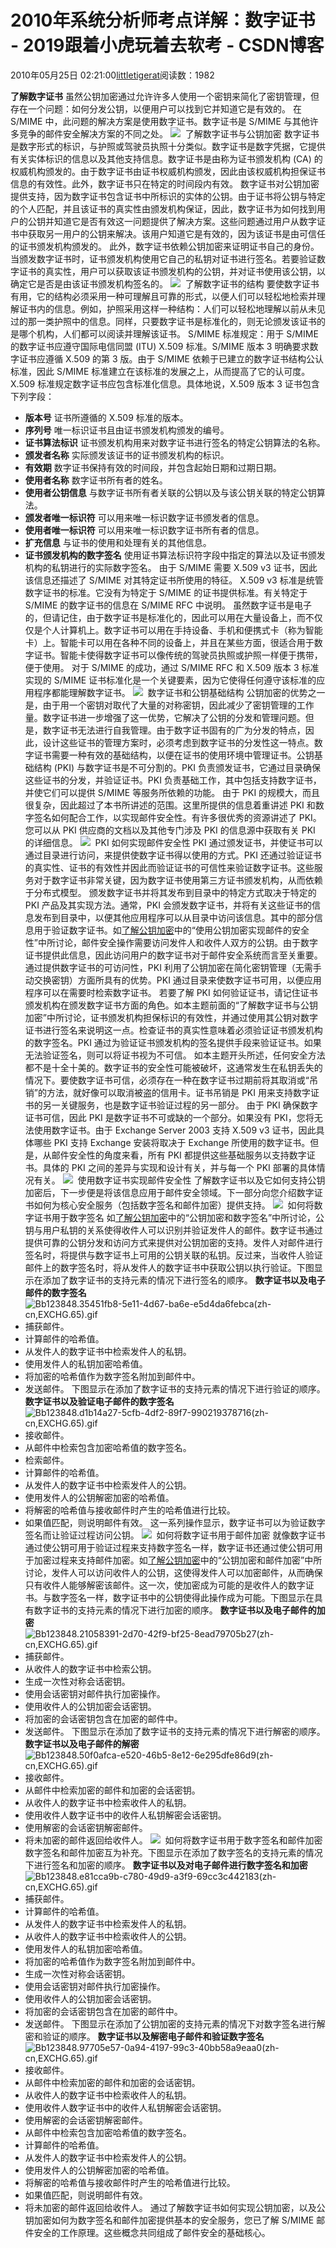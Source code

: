 # 2010年系统分析师考点详解：数字证书 - 2019跟着小虎玩着去软考 - CSDN博客
2010年05月25日 02:21:00[littletigerat](https://me.csdn.net/littletigerat)阅读数：1982

**了解数字证书**
虽然公钥加密通过允许许多人使用一个密钥来简化了密钥管理，但存在一个问题：如何分发公钥，以便用户可以找到它并知道它是有效的。
在 S/MIME 中，此问题的解决方案是使用数字证书。数字证书是 S/MIME 与其他许多竞争的邮件安全解决方案的不同之处。
![](http://i.msdn.microsoft.com/Global/Images/clear.gif)  了解数字证书与公钥加密 
数字证书是数字形式的标识，与护照或驾驶员执照十分类似。数字证书是数字凭据，它提供有关实体标识的信息以及其他支持信息。数字证书是由称为证书颁发机构 (CA) 的权威机构颁发的。由于数字证书由证书权威机构颁发，因此由该权威机构担保证书信息的有效性。此外，数字证书只在特定的时间段内有效。
数字证书对公钥加密提供支持，因为数字证书包含证书中所标识的实体的公钥。由于证书将公钥与特定的个人匹配，并且该证书的真实性由颁发机构保证，因此，数字证书为如何找到用户的公钥并知道它是否有效这一问题提供了解决方案。这些问题通过用户从数字证书中获取另一用户的公钥来解决。该用户知道它是有效的，因为该证书是由可信任的证书颁发机构颁发的。 
此外，数字证书依赖公钥加密来证明证书自己的身份。当颁发数字证书时，证书颁发机构使用它自己的私钥对证书进行签名。若要验证数字证书的真实性，用户可以获取该证书颁发机构的公钥，并对证书使用该公钥，以确定它是否是由该证书颁发机构签名的。
![](http://i.msdn.microsoft.com/Global/Images/clear.gif)  了解数字证书的结构 
要使数字证书有用，它的结构必须采用一种可理解且可靠的形式，以便人们可以轻松地检索并理解证书内的信息。例如，护照采用这样一种结构：人们可以轻松地理解以前从未见过的那一类护照中的信息。同样，只要数字证书是标准化的，则无论颁发该证书的是哪个机构，人们都可以阅读并理解该证书。
S/MIME 标准规定：用于 S/MIME 的数字证书应遵守国际电信同盟 (ITU) X.509 标准。S/MIME 版本 3 明确要求数字证书应遵循 X.509 的第 3 版。由于 S/MIME 依赖于已建立的数字证书结构公认标准，因此 S/MIME 标准建立在该标准的发展之上，从而提高了它的认可度。
X.509 标准规定数字证书应包含标准化信息。具体地说，X.509 版本 3 证书包含下列字段： 
- **版本号** 证书所遵循的 X.509 标准的版本。
- **序列号** 唯一标识证书且由证书颁发机构颁发的编号。
- **证书算法标识** 证书颁发机构用来对数字证书进行签名的特定公钥算法的名称。
- **颁发者名称** 实际颁发该证书的证书颁发机构的标识。
- **有效期** 数字证书保持有效的时间段，并包含起始日期和过期日期。
- **使用者名称** 数字证书所有者的姓名。
- **使用者公钥信息** 与数字证书所有者关联的公钥以及与该公钥关联的特定公钥算法。
- **颁发者唯一标识符** 可以用来唯一标识数字证书颁发者的信息。
- **使用者唯一标识符** 可以用来唯一标识数字证书所有者的信息。
- **扩充信息** 与证书的使用和处理有关的其他信息。
- **证书颁发机构的数字签名** 使用证书算法标识符字段中指定的算法以及证书颁发机构的私钥进行的实际数字签名。
由于 S/MIME 需要 X.509 v3 证书，因此该信息还描述了 S/MIME 对其特定证书所使用的特征。
X.509 v3 标准是统管数字证书的标准。它没有为特定于 S/MIME 的证书提供标准。有关特定于 S/MIME 的数字证书的信息在 S/MIME RFC 中说明。 
虽然数字证书是电子的，但请记住，由于数字证书是标准化的，因此可以用在大量设备上，而不仅仅是个人计算机上。数字证书可以用在手持设备、手机和便携式卡（称为智能卡）上。智能卡可以用在各种不同的设备上，并且在某些方面，很适合用于数字证书。智能卡使得数字证书可以像传统的驾驶员执照或护照一样便于携带，便于使用。 
对于 S/MIME 的成功，通过 S/MIME RFC 和 X.509 版本 3 标准实现的 S/MIME 证书标准化是一个关键要素，因为它使得任何遵守该标准的应用程序都能理解数字证书。
![](http://i.msdn.microsoft.com/Global/Images/clear.gif)  数字证书和公钥基础结构 
公钥加密的优势之一是，由于用一个密钥对取代了大量的对称密钥，因此减少了密钥管理的工作量。数字证书进一步增强了这一优势，它解决了公钥的分发和管理问题。但是，数字证书无法进行自我管理。由于数字证书固有的广为分发的特点，因此，设计这些证书的管理方案时，必须考虑到数字证书的分发性这一特点。数字证书需要一种有效的基础结构，以便在证书的使用环境中管理证书。公钥基础结构 (PKI) 与数字证书是不可分割的。PKI 负责颁发证书，它通过目录确保这些证书的分发，并验证证书。PKI 负责基础工作，其中包括支持数字证书，并使它们可以提供 S/MIME 等服务所依赖的功能。 
由于 PKI 的规模大，而且很复杂，因此超过了本书所讲述的范围。这里所提供的信息着重讲述 PKI 和数字签名如何配合工作，以实现邮件安全性。有许多很优秀的资源讲述了 PKI。您可以从 PKI 供应商的文档以及其他专门涉及 PKI 的信息源中获取有关 PKI 的详细信息。
![](http://i.msdn.microsoft.com/Global/Images/clear.gif)  PKI 如何实现邮件安全性 
PKI 通过颁发证书，并使证书可以通过目录进行访问，来提供使数字证书得以使用的方式。PKI 还通过验证证书的真实性、证书的有效性并因此而验证证书的可信性来验证数字证书。这些服务对于数字证书非常关键，因为数字证书使用第三方证书颁发机构，从而依赖于分布式模型。 
颁发数字证书并将其发布到目录中的特定方式取决于特定的 PKI 产品及其实现方法。通常，PKI 会颁发数字证书，并将有关这些证书的信息发布到目录中，以便其他应用程序可以从目录中访问该信息。其中的部分信息用于验证数字证书。如[了解公钥加密](http://technet.microsoft.com/zh-cn/library/aa998077(EXCHG.65).aspx)中的“使用公钥加密实现邮件的安全性”中所讨论，邮件安全操作需要访问发件人和收件人双方的公钥。由于数字证书提供此信息，因此访问用户的数字证书对于邮件安全系统而言至关重要。通过提供数字证书的可访问性，PKI 利用了公钥加密在简化密钥管理（无需手动交换密钥）方面所具有的优势。PKI 通过目录来使数字证书可用，以便应用程序可以在需要时检索数字证书。
若要了解 PKI 如何验证证书，请记住证书颁发机构在颁发数字证书方面的角色。如本主题前面的“了解数字证书与公钥加密”中所讨论，证书颁发机构担保标识的有效性，并通过使用其公钥对数字证书进行签名来说明这一点。检查证书的真实性意味着必须验证证书颁发机构的数字签名。PKI 通过为验证证书颁发机构的签名提供手段来验证证书。如果无法验证签名，则可以将证书视为不可信。 
如本主题开头所述，任何安全方法都不是十全十美的。数字证书的安全性可能被破坏，这通常发生在私钥丢失的情况下。要使数字证书可信，必须存在一种在数字证书过期前将其取消或“吊销”的方法，就好像可以取消被盗的信用卡。证书吊销是 PKI 用来支持数字证书的另一关键服务，也是数字证书验证过程的另一部分。
由于 PKI 确保数字证书可信，因此 PKI 是数字证书不可或缺的一个部分。如果没有 PKI，您将无法使用数字证书。由于 Exchange Server 2003 支持 X.509 v3 证书，因此具体哪些 PKI 支持 Exchange 安装将取决于 Exchange 所使用的数字证书。但是，从邮件安全性的角度来看，所有 PKI 都提供这些基础服务以支持数字证书。具体的 PKI 之间的差异与实现和设计有关，并与每一个 PKI 部署的具体情况有关。
![](http://i.msdn.microsoft.com/Global/Images/clear.gif)  使用数字证书实现邮件安全性 
了解数字证书以及它如何支持公钥加密后，下一步便是将该信息应用于邮件安全领域。下一部分向您介绍数字证书如何为核心安全服务（包括数字签名和邮件加密）提供支持。
![](http://i.msdn.microsoft.com/Global/Images/clear.gif)  如何将数字证书用于数字签名 
如[了解公钥加密](http://technet.microsoft.com/zh-cn/library/aa998077(EXCHG.65).aspx)中的“公钥加密和数字签名”中所讨论，公钥与用户私钥的关系使得收件人可以识别并验证发件人的邮件。数字证书通过提供可靠的公钥分发和访问方式来提供对公钥加密的支持。发件人对邮件进行签名时，将提供与数字证书上可用的公钥关联的私钥。反过来，当收件人验证邮件上的数字签名时，将从发件人的数字证书中获取公钥以执行验证。下图显示在添加了数字证书的支持元素的情况下进行签名的顺序。 
**数字证书以及电子邮件的数字签名**
![Bb123848.35451fb8-5e11-4d67-ba6e-e5d4da6febca(zh-cn,EXCHG.65).gif](http://i.technet.microsoft.com/Bb123848.35451fb8-5e11-4d67-ba6e-e5d4da6febca(zh-cn,EXCHG.65).gif)
- 捕获邮件。
- 计算邮件的哈希值。
- 从发件人的数字证书中检索发件人的私钥。
- 使用发件人的私钥加密哈希值。
- 将加密的哈希值作为数字签名附加到邮件中。
- 发送邮件。
下图显示在添加了数字证书的支持元素的情况下进行验证的顺序。 
**数字证书以及验证电子邮件的数字签名**
![Bb123848.d1b14a27-5cfb-4df2-89f7-990219378716(zh-cn,EXCHG.65).gif](http://i.technet.microsoft.com/Bb123848.d1b14a27-5cfb-4df2-89f7-990219378716(zh-cn,EXCHG.65).gif)
- 接收邮件。
- 从邮件中检索包含加密哈希值的数字签名。
- 检索邮件。
- 计算邮件的哈希值。
- 从发件人的数字证书中检索发件人的公钥。
- 使用发件人的公钥解密加密的哈希值。
- 将解密的哈希值与接收邮件时产生的哈希值进行比较。
- 如果值匹配，则说明邮件有效。
这一系列操作显示，数字证书可以为验证数字签名而让验证过程访问公钥。
![](http://i.msdn.microsoft.com/Global/Images/clear.gif)  如何将数字证书用于邮件加密 
就像数字证书通过使公钥可用于验证过程来支持数字签名一样，数字证书还通过使公钥可用于加密过程来支持邮件加密。如[了解公钥加密](http://technet.microsoft.com/zh-cn/library/aa998077(EXCHG.65).aspx)中的“公钥加密和邮件加密”中所讨论，发件人可以访问收件人的公钥，这使得发件人可以加密邮件，从而确保只有收件人能够解密该邮件。这一次，使加密成为可能的是收件人的数字证书。与数字签名一样，数字证书中的公钥使得此操作成为可能。下图显示在具有数字证书的支持元素的情况下进行加密的顺序。 
**数字证书以及电子邮件的加密**
![Bb123848.21058391-2d70-42f9-bf25-8ead79705b27(zh-cn,EXCHG.65).gif](http://i.technet.microsoft.com/Bb123848.21058391-2d70-42f9-bf25-8ead79705b27(zh-cn,EXCHG.65).gif)
- 捕获邮件。
- 从收件人的数字证书中检索公钥。
- 生成一次性对称会话密钥。
- 使用会话密钥对邮件执行加密操作。
- 使用收件人的公钥加密会话密钥。
- 将加密的会话密钥包含在加密的邮件中。
- 发送邮件。
下图显示在添加了数字证书的支持元素的情况下进行解密的顺序。 
**数字证书以及电子邮件的解密**
![Bb123848.50f0afca-e520-46b5-8e12-6e295dfe86d9(zh-cn,EXCHG.65).gif](http://i.technet.microsoft.com/Bb123848.50f0afca-e520-46b5-8e12-6e295dfe86d9(zh-cn,EXCHG.65).gif)
- 接收邮件。
- 从邮件中检索加密的邮件和加密的会话密钥。
- 从收件人的数字证书中检索收件人的私钥。
- 使用收件人数字证书中的收件人私钥解密会话密钥。
- 使用解密的会话密钥解密邮件。
- 将未加密的邮件返回给收件人。
![](http://i.msdn.microsoft.com/Global/Images/clear.gif)  如何将数字证书用于数字签名和邮件加密 
数字签名和邮件加密互为补充。下图显示在添加了数字签名的支持元素的情况下进行签名和加密的顺序。 
**数字证书以及对电子邮件进行数字签名和加密**
![Bb123848.e81cca9b-c780-49d9-a3f9-69cc3c442183(zh-cn,EXCHG.65).gif](http://i.technet.microsoft.com/Bb123848.e81cca9b-c780-49d9-a3f9-69cc3c442183(zh-cn,EXCHG.65).gif)
- 捕获邮件。
- 计算邮件的哈希值。
- 从发件人的数字证书中检索发件人的私钥。
- 从收件人的数字证书中检索收件人的公钥。
- 使用发件人的私钥加密哈希值。
- 将加密的哈希值作为数字签名附加到邮件中。
- 生成一次性对称会话密钥。
- 使用会话密钥对邮件执行加密操作。
- 使用收件人的公钥加密会话密钥。
- 将加密的会话密钥包含在加密的邮件中。
- 发送邮件。
下图显示在添加了公钥加密的支持元素的情况下对数字签名进行解密和验证的顺序。 
**数字证书以及解密电子邮件和验证数字签名**
![Bb123848.97705e57-0a94-4197-99c3-40bb58a9eaa0(zh-cn,EXCHG.65).gif](http://i.technet.microsoft.com/Bb123848.97705e57-0a94-4197-99c3-40bb58a9eaa0(zh-cn,EXCHG.65).gif)
- 接收邮件。
- 从邮件中检索加密的邮件和加密的会话密钥。
- 从收件人的数字证书中检索收件人的私钥。
- 使用收件人数字证书中的收件人私钥解密会话密钥。
- 使用解密的会话密钥解密邮件。
- 从邮件中检索包含加密哈希值的数字签名。
- 计算邮件的哈希值。
- 从发件人的数字证书中检索发件人的公钥。
- 使用发件人的公钥解密加密的哈希值。
- 将解密的哈希值与接收邮件时产生的哈希值进行比较。
- 如果值匹配，则说明邮件有效。
- 将未加密的邮件返回给收件人。
通过了解数字证书如何实现公钥加密，以及公钥加密如何为数字签名和邮件加密提供基本的安全服务，您已了解 S/MIME 邮件安全的工作原理。这些概念共同组成了邮件安全的基础核心。
